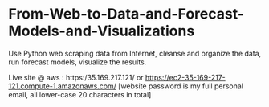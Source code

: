 # From-Web-to-Data-and-Forecast-Models-and-Visualizations
Use Python web scraping data from Internet, cleanse and organize the data, run forecast models, visualize the results.   

Live site @ aws : https:/35.169.217.121/ or https://ec2-35-169-217-121.compute-1.amazonaws.com/
[website password is my full personal email, all lower-case 20 characters in total]





